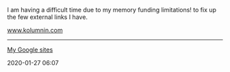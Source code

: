 I am having a difficult time due to my memory funding limitations!
to fix up the few external links I have.
<div class="w3-header w3-row w3-wide w3-blue">
<a href="http://www.kolumnin.com">www.kolumnin.com</a>
</div>
<HR>
<div>
<a href="https://sites.google.com/site/">
My Google sites</a>
</div>

2020-01-27 06:07
